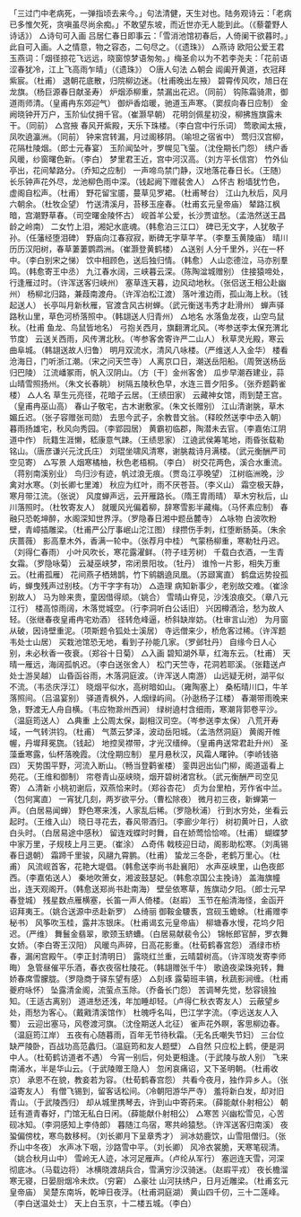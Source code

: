 <!-- { "loadSidebar": true } -->
「三过门中老病死，一弹指顷去来今。」句法清健，天生对也。陆务观诗云：「老病已多惟欠死，贪嗔虽尽尚余痴。」不敢望东坡，而近世亦无人能到此。（《藜藿野人诗话》）
△诗句可入画
吕居仁春日即事云：「雪消池馆初春后，人倚阑干欲暮时。」此自可入画。人之情意，物之容态，二句尽之。（《遗珠》）
△燕诗
欧阳公爱王君玉燕词：「烟径掠花飞远远，晓窗惊梦语匆匆。」梅圣俞以为不若李尧夫：「花前语涩春犹冷，江上飞高雨乍晴」（《遗珠》）
○唐人句法
△朝会
阊阖开黄道，衣冠拜紫宸。（杜甫）
退朝花底散，归院柳边迷。（杜甫晚出左掖）
碧霄传风吹，旭日在龙旗。（杨巨源春日献圣寿）
炉烟添柳重，禁漏出花迟。（同前）
钩陈霜骑肃，御道雨师清。（皇甫冉东郊迎气）
御炉香焰暖，驰道玉声寒。（窦叔向春日应制）
金阙晓钟开万户，玉阶仙仗拥千官。（崔灏早朝）
花明剑佩星初没，柳拂旌旗露未干。（同前）
△宫掖
春风开紫殿，天乐下珠楼。（李白宫中行乐词）
莺歌闻太掖，凤吹遶瀛洲。（同前）
钟来宫转漏，月过阁移阴。（喻坦之宿省中）
莺归汉宫柳，花隔杜陵烟。（郎士元春宴）
玉阶闻坠叶，罗幌见飞萤。（沈佺期长门怨）
绣户香风暖，纱窗曙色新。（李白）
梦里君王近，宫中河汉高。（刘方平长信宫）
竹外仙亭出，花间辇路分。（乔知之应制）
一声啼鸟禁门静，汉地落花春日长。（王随）
长乐钟声花外尽，龙池柳色雨中深。（钱起阙下赠裴舍人）
△怀古
粉墙犹竹色，虚阁自松声。（杜甫）
野花留宝靥，蔓草见罗裙。（杜甫琴台）
江山九秋后，风月六朝余。（杜牧企望）
竹送清溪月，苔移玉座春。（杜甫玄元皇帝庙）
辇路江枫暗，宫潮野草春。（司空曙金陵怀古）
岘首羊公爱，长沙贾谊愁。（孟浩然送王昌龄之岭南）
二女竹上泪，湘妃水底魂。（韩愈泊三江口）
碑已无文字，人犹敬子孙。（任藩经堕泪碑）
野庙向江春寂寂，断碑无字草芊芊。（李羣玉黄陵庙）
晴川历历汉阳树，春草萋萋鹦鹉洲。（崔灏登黄鹤楼）
△送别
人分千里外，兴在一杯中。（李白别宋之悌）
饮中相顾色，送后独归情。（韩愈）
人山恋德泣，马亦别羣鸣。（韩愈寄王中丞）
九江春水阔，三峡暮云深。（陈陶湓城赠别）
住接猿啼处，行逢雁过时。（许浑送客归峡州）
塞草连天暮，边风动地秋。（张侣送王相公赴幽州）
杨柳北归路，兼葭南渡舟。（许浑泊松江渡）
落叶淮边雨，孤山海上秋。（钱起送人）
长亭叫月新秋雁，官渡含风古树蝉。（武元衡送韦秀才赴滑州）
蝉声驿路秋山里，草色河桥落照中。（韩翃送人归青州）
△地名
水落鱼龙夜，山空鸟鼠秋。（杜甫  鱼龙、鸟鼠皆地名）
弓抱关西月，旗翻渭北风。（岑参送李太保充渭北节度）
云送关西雨，风传渭北秋。（岑参客舍寄许严二山人）
秋草灵光殿，寒云曲阜城。（韩翃送故人归鲁）
明月双流水，清风八咏楼。（严维送人入金华）
楼看沧海日，门听浙江潮。（宋之问天竺寺）
人离京口日，潮送岳阳船。（周贺送杨岳归巴陵）
江流嶓冢雨，帆入汉阴山。（方〔干〕金州客舍）
瓜步早潮吞建业，蒜山晴雪照扬州。（朱文长春眺）
树隔五陵秋色早，水连三晋夕阳多。（张乔题鹳雀楼）
△人名
草生元亮径，花暗子云居。（王绩田家）
云藏神女馆，雨到楚王宫。（皇甫冉巫山高）
春山子敬宅，古木谢敷家。（朱文长赠别）
江山清谢朓，草木媚丘迟。（张子容赠张司勋）
去思今武子，余教昔文翁。（释皎然送李中丞入朝）
暮雨扬雄宅，秋风向秀园。（李郢园居）
黄霸初临郡，陶潜未去官。（李嘉佑江阴道中作）
阮籍生涯懒，嵇康意气踈。（王绩思家）
江遶武侯筹笔地，雨昏张载勒铭山。（唐彦谦兴元沈氏庄）
刘琨坐啸风清寒，谢朓裁诗月满楼。（武元衡酬严司空见寄）
△写景
人烟寒橘柚，秋色老梧桐。（李白）
树交花两色，溪合水重流。（蒋别南溪别业）
鸟归沙有迹，帆过浪无痕。（贾岛江亭晚望）
江树临洲晚，沙禽对水寒。（刘长卿七里滩）
秋应为红叶，雨不厌苍苔。（李义山）
霜空极天静，寒月带江流。（张说）
风度蝉声远，云开雁路长。（隋王胄雨晴）
草木穷秋后，山川落照时。（杜牧寄友人）
就暖风光偏着柳，辞寒雪影半藏梅。（马怀素应制）
春融只恐乾坤醉，水阁深知世界浮。（罗隐春日湘中题岳麓寺）
△咏物
白波吹粉壁，青嶂插雕梁。（杜甫严公厅事岷山沱江图）
绿攒伤手刺，红堕断肠英。（朱余庆蔷薇）
影高羣木外，香满一轮中。（张荐月中桂）
气蒙杨柳重，寒勒牡丹迟。（刘得仁春雨）
小叶风吹长，寒花露濯鲜。（符子珪芳树）
千载白衣酒，一生青女霜。（罗隐咏菊）
云凝巫峡梦，帘闭景阳妆。（牡丹）
谁怜一片影，相失万重云。（杜甫孤雁）
花间燕子栖鳷鹊，竹下鹓鶵遶凤凰。（苏颋寓直）
鹤盘远势投孤屿，蝉曳残声过别枝。（方干字字有功）
△造理
病知新事少，老别故交难。（崔涂别故人）
马为赊来贵，童因借得顽。（姚合）
雪晴山脊见，沙浅浪痕交。（章八元江行）
楼高惊雨阔，木落觉城空。（行李洞听白公话旧）
兴因樽酒洽，愁为故人轻。（张继春夜皇甫冉宅劝酒）
径转危峰逼，桥斜缺岸妨。（杜审言山池）
为月窗从破，因诗壁重泥。（项斯题令狐处士溪居）
寺远僧来少，桥危客过稀。（许浑题韦处士山居）
买栽池馆恐无地，看到子孙能几家。（罗邺牡丹）
自缘今日人心别，未必秋香一夜衰。（郑谷十日菊）
△入画
碧知湖外草，红海东云。（杜甫）
天晴一雁远，海阔孤帆迟。（李白送张舍人）
松门天竺寺，花洞若耶溪。（张籍送卢处士游吴越）
山昏函谷雨，木落洞庭波。（许浑送人南游）
山远疑无树，湖平似不流。（韦丞庆浮江）
晓烟平似水，高树暗如山。（雍陶塞上）
桑柘晴川口，牛羊落照间。（吕温宴别）
驿道青枫外，人烟绿屿间。（孙逖杨子江楼）
春潮带雨晚来急，野渡无人舟自横。（韦应物滁州西涧）
绿树遶村含细雨，寒潮背郭卷平沙。（温庭筠送人）
△典重
上公周太保，副相汉司空。（岑参送李太保）
八荒开寿域，一气转洪钧。（杜甫）
气蒸云梦泽，波动岳阳城。（孟浩然洞庭）
黄阁开帷幄，丹墀拜冕旒。（钱起）
地控吴襟带，才光汉缙绅。（皇甫冉送常君赴升州）
圣藻垂寒露，仙杯落晚霞。（沈佺期应制）
星月悬秋汉，风霜人曙钟。（李峤钱骆四）
天势围平野，河流入断山。（畅当登鹳雀楼）
銮舆迥出仙门柳，阁道遥看上苑花。（王维和御制）
帘卷青山巫峡晓，烟开碧树渚宫秋。（武元衡酬严司空见寄）
△清新
小桃初谢后，双燕恰来时。（郑谷杏花）
贞为台里柏，芳作省中兰。（包何寓直）
一宵犹几刻，两岁欲平分。（曹松除夜）
微月初三夜，新蝉第一声。（白居易闻蝉）
野色寒来浅，人家乱后稀。（罗隐秋浦）
行到水穷处，坐看云起时。（王维入山）
晓日寻花去，春风带酒归。（李廊少年行）
树初黄叶日，人欲白头时。（白居易途中感秋）
留连戏蝶时时舞，自在娇莺恰恰啼。（杜甫）
蝴蝶梦中家万里，子规枝上月三更。（崔涂）
△奇伟
戟枝迎日动，阁影助松寒。（刘禹锡春日退朝）
霜蹄千里骏，风翮九霄鹏。（杜甫）
蛰龙三冬卧，老鹤万里心。（杜甫）
风流岘首客，花艳大堤倡。（韩愈送李尚书赴襄阳）
水声巫峡里，山色夜郎西。（李嘉佑送人）
秦地吹箫女，湘波鼓瑟妃。（韩愈凉国公主挽诗）
盖海旗幢出，连天观阁开。（韩愈送郑尚书赴南海）
壁垒依寒草，旌旗动夕阳。（郎士元早春登城）
残星数点雁横塞，长笛一声人倚楼。（赵嘏）
玉节在船清海怪，金函开诏拜夷王。（姚合送源中丞赴新罗）
△绮丽
御鞍金騕褭，宫砚玉蟾蜍。（杜甫赠李秘书）
风筝吹玉桂，露井冻银床。（杜甫谒玄元皇帝庙）
柳塘春水慢，花坞夕阳迟。（严维）
舞鬟金翡翠，歌颈玉蛴螬。（白居易献裴令公）
锦帐郎官醉，罗衣舞女娇。（李白寄王汉阳）
风暖鸟声碎，日高花影重。（杜荀鹤春宫怨）
酒绿市桥春，漏闲宫殿午。（李正封清明日）
露晓红兰重，云晴碧树高。（许浑晓发寄李师晦）
急管昼催平乐酒，春衣夜宿杜陵花。（韩翃赠张千牛）
歌遶夜梁珠宛转，舞娇春席雪朦胧。（罗隐商于驿东望有感）
△刻琢
露菊班丰镐，秋蔬影涧缠。（杜甫夔府咏怀）
坠露清金阁，流萤点玉除。（乔备长门怨）
苦调琴先觉，愁容镜独知。（王适古离别）
道进愁还浅，年加睡却轻。（卢得仁秋衣寄友人）
云蔽望乡处，雨愁为客心。（戴戭清溪馆作）
杜魄呼名叫，巴江学字流。（李远送友人入蜀）
云迎出塞马，风卷渡河旗。（沈佺期送人北征）
雀声花外瞑，客思柳边春。（温庭筠江岸）
五夜有心随暮雨，百年无节待秋霜。（无名氏嘲失节妇）
三台位缺严陵卧，百战功高范蠡归。（温庭筠和友人题壁）
△自然
只应松上鹤，便是洞中人。（杜荀鹤访道者不遇）
今宵一别后，何处更相逢。（于武陵与故人别）
飞来南浦水，半是华山云。（于武陵赠王隐人）
忽闲哀痛诏，又下圣明朝。（杜甫收京）
承恩不在貌，教妾若为容。（杜荀鹤春宫怨）
共看今夜月，独作异乡人。（张溢寄友人）
有僧飞锡到，留客话松间。（冷朝阳游华严寺）
羞将新白发，却对旧青山。（于武陵西归）
却从城里携琴去，许到山中寄药来。（薛能献仆射相公）
朝廷有道青春好，门馆无私白日闲。（薛能献仆射相公）
△寒苦
兴幽松雪见，心苦砚冰知。（李洞感知上李侍郎）
暮随江鸟宿，寒共岭猿愁。（许浑送客归南溪）
夜蛩偏傍枕，寒鸟数移柯。（刘长卿月下呈章秀才）
涧冰妨鹿饮，山雪阻僧归。（张乔山中冬夜）
水声冰下咽，沙路雪中平。（刘长卿）
风冷衣裳脆，天寒笔砚清。（姚合秋月山中）
雪岭无人迹，冰河足雁声。（卢纶从军行）
塞迥连天雪，河深彻底冰。（马载边将）
冰横晓渡胡兵合，雪满穷沙汉骑迷。（赵嘏平戎）
夜长檐溜寒无寝，日晏厨烟冷未炊。（穷窘）
△豪壮
山河扶绣户，日月近雕梁。（杜甫玄元皇帝庙）
吴楚东南坼，乾坤日夜浮。（杜甫洞庭湖）
黄山四千仞，三十二莲峰。（李白送温处士）
天上白玉京，十二楼五城。（李白）
